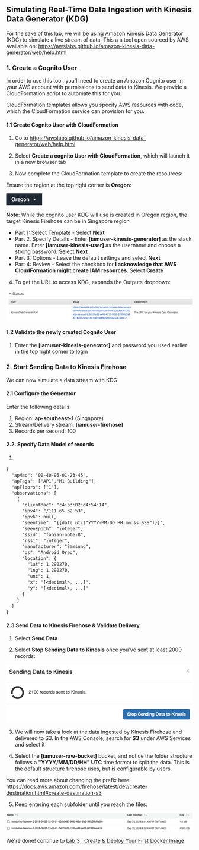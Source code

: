 ## Simulating Real-Time Data Ingestion with Kinesis Data Generator (KDG)

For the sake of this lab, we will be using Amazon Kinesis Data Generator (KDG) to simulate a live stream of data. This a a tool open sourced by AWS available on: https://awslabs.github.io/amazon-kinesis-data-generator/web/help.html

### 1. Create a Cognito User

In order to use this tool, you'll need to create an Amazon Cognito user in your AWS account with permissions to send data to Kinesis. We provide a CloudFormation script to automate this for you.

CloudFormation templates allows you specify AWS resources with code, which the CloudFormation service can provision for you.

#### 1.1 Create Cognito User with CloudFormation

1.  Go to https://awslabs.github.io/amazon-kinesis-data-generator/web/help.html

2.  Select **Create a cognito User with CloudFormation**, which will launch it in a new browser tab

3.  Now complete the CloudFormation template to create the resources:

Ensure the region at the top right corner is **Oregon**:

![KDG Region](./imgs/02/02.png)

**Note**: While the cognito user KDG will use is created in Oregon region, the target Kinesis Firehose can be in Singapore region

- Part 1: Select Template - Select **Next**
- Part 2: Specify Details - Enter **[iamuser-kinesis-generator]** as the stack name. Enter **[iamuser-kinesis-user]** as the username and choose a strong password. Select **Next**
- Part 3: Options - Leave the default settings and select **Next**
- Part 4: Review - Select the checkbox for **I acknowledge that AWS CloudFormation might create IAM resources**. Select **Create**

4.  To get the URL to access KDG, expands the Outputs dropdown:

![KDG URL](./imgs/02/03.png)

#### 1.2 Validate the newly created Cognito User

1.  Enter the **[iamuser-kinesis-generator]** and password you used earlier in the top right corner to login

### 2. Start Sending Data to Kinesis Firehose

We can now simulate a data stream with KDG

#### 2.1 Configure the Generator

Enter the following details:

1.  Region: **ap-southeast-1** (Singapore)
2.  Stream/Delivery stream: **[iamuser-firehose]**
3.  Records per second: 100

#### 2.2. Specify Data Model of records

1.

```
{
  "apMac": "00-40-96-01-23-45",
  "apTags": ["AP1","M1 Building"],
  "apFloors": ["1"],
  "observations": [
    {
      "clientMac": "c4:b3:02:d4:54:14",
      "ipv4": "/111.65.32.53",
      "ipv6": null,
      "seenTime": "{{date.utc("YYYY-MM-DD HH:mm:ss.SSS")}}",
      "seenEpoch": "integer",
      "ssid": "fabian-note-8",
      "rssi": "integer",
      "manufacturer": "Samsung",
      "os": "Android Oreo",
      "location": {
        "lat": 1.290270,
        "lng": 1.290270,
        "unc": 1,
        "x": "[<decimal>, ...]",
        "y": "[<decimal>, ...]"
      }
    }
  ]
}
```

#### 2.3 Send Data to Kinesis Firehose & Validate Delivery

1.  Select **Send Data**

2.  Select **Stop Sending Data to Kinesis** once you've sent at least 2000 records:

![Stop Sending](./imgs/02/04.png)

3.  We will now take a look at the data ingested by Kinesis Firehose and delivered to S3. In the AWS Console, search for **S3** under AWS Services and select it

4.  Select the **[iamuser-raw-bucket]** bucket, and notice the folder structure follows a **"YYYY/MM/DD/HH" UTC** time format to split the data. This is the default structure firehose uses, but is configurable by users.

You can read more about changing the prefix here: https://docs.aws.amazon.com/firehose/latest/dev/create-destination.html#create-destination-s3

5.  Keep entering each subfolder until you reach the files:

![Delivered files](./imgs/02/05.png)

We're done! continue to [Lab 3 : Create & Deploy Your First Docker Image](./doc-module-03.md)

```

```
